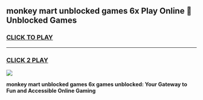 
## monkey mart unblocked games 6x Play Online 👋 Unblocked Games
<h3>
<a href="https://premium.freeplayer.one?title=monkey_mart_unblocked_games_6x&ref=19F">CLICK TO PLAY</a></h3>
<hr>

<h3>
<a href="https://premium.freeplayer.one?title=monkey_mart_unblocked_games_6x&ref=19F">CLICK 2 PLAY</a>
  
</h3>

<a href="https://premium.freeplayer.one?title=monkey_mart_unblocked_games_6x&ref=19F"><img src="https://clearcache.store/games.png"></a>


**monkey mart unblocked games 6x games unblocked: Your Gateway to Fun and Accessible Online Gaming**
